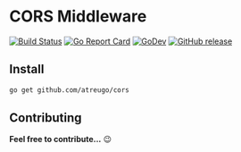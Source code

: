 # CORS Middleware

[![Build Status](https://travis-ci.org/atreugo/cors.svg?branch=master)](https://travis-ci.org/atreugo/cors)
[![Go Report Card](https://goreportcard.com/badge/github.com/atreugo/cors)](https://goreportcard.com/report/github.com/atreugo/cors)
[![GoDev](https://img.shields.io/badge/go.dev-reference-007d9c?logo=go&logoColor=white)](https://pkg.go.dev/github.com/atreugo/cors)
[![GitHub release](https://img.shields.io/github/release/atreugo/cors.svg)](https://github.com/atreugo/cors/releases)

## Install

```bash
go get github.com/atreugo/cors
```

## Contributing

**Feel free to contribute...** :wink:
